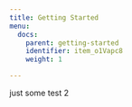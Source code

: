 ```yaml
---
title: Getting Started
menu:
  docs:
    parent: getting-started
    identifier: item_o1Vapc8
    weight: 1

---
```

just some test 2